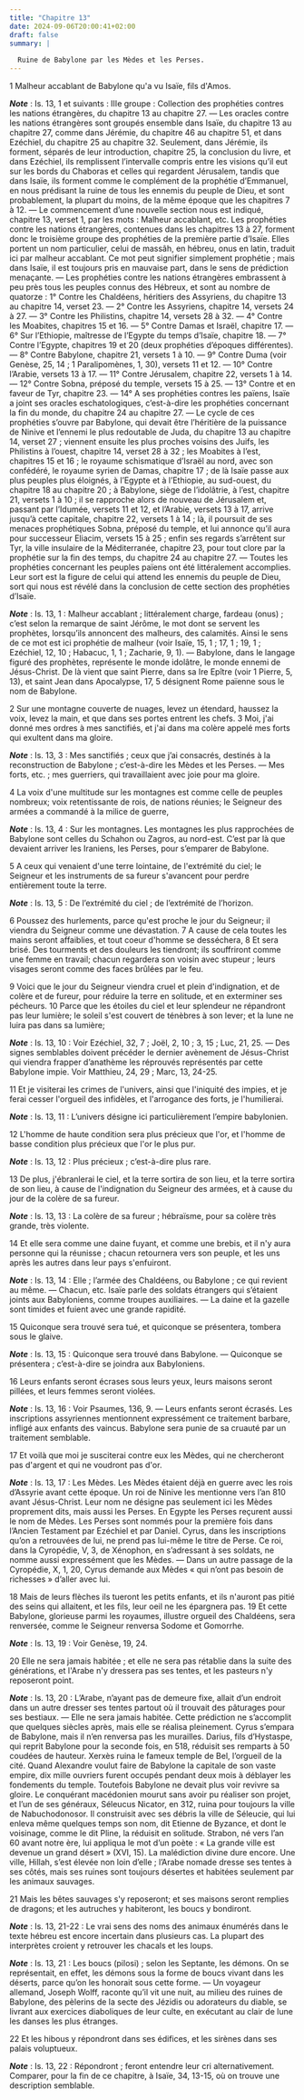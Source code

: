 ```yaml
---
title: "Chapitre 13"
date: 2024-09-06T20:00:41+02:00
draft: false
summary: |
  
  Ruine de Babylone par les Mèdes et les Perses.
---
```



1 Malheur accablant de Babylone qu'a vu Isaïe, fils d'Amos.

***Note*** :  Is. 13, 1 et suivants : IIIe groupe : Collection des prophéties contres les nations étrangères, du chapitre 13 au chapitre 27. ― Les oracles contre les nations étrangères sont groupés ensemble dans Isaïe, du chapitre 13 au chapitre 27, comme dans Jérémie, du chapitre 46 au chapitre 51, et dans Ezéchiel, du chapitre 25 au chapitre 32. Seulement, dans Jérémie, ils forment, séparés de leur introduction, chapitre 25, la conclusion du livre, et dans Ezéchiel, ils remplissent l’intervalle compris entre les visions qu’il eut sur les bords du Chaboras et celles qui regardent Jérusalem, tandis que dans Isaïe, ils forment comme le complément de la prophétie d’Emmanuel, en nous prédisant la ruine de tous les ennemis du peuple de Dieu, et sont probablement, la plupart du moins, de la même époque que les chapitres 7 à 12. ― Le commencement d’une nouvelle section nous est indiqué, chapitre 13, verset 1, par les mots : Malheur accablant, etc. Les prophéties contre les nations étrangères, contenues dans les chapitres 13
à 27, forment donc le troisième groupe des prophéties de la première partie d’Isaïe. Elles portent un nom particulier, celui de massâh, en hébreu, onus en latin, traduit ici par malheur accablant. Ce mot peut signifier simplement prophétie ; mais dans Isaïe, il est toujours pris en mauvaise part, dans le sens de prédiction menaçante. ― Les prophéties contre les nations étrangères embrassent à peu près tous les peuples connus des Hébreux, et sont au nombre de quatorze : 1° Contre les Chaldéens, héritiers des Assyriens, du chapitre 13 au chapitre 14, verset 23. ― 2° Contre les Assyriens, chapitre 14, versets 24 à 27. ― 3° Contre les Philistins, chapitre 14, versets 28 à 32. ― 4° Contre les Moabites, chapitres 15 et 16. ― 5° Contre Damas et Israël, chapitre 17. ― 6° Sur l’Ethiopie, maîtresse de l’Egypte du temps d’Isaïe, chapitre 18. ― 7° Contre l’Egypte, chapitres 19 et 20 (deux prophéties d’époques différentes). ― 8° Contre Babylone, chapitre 21, versets 1 à 10. ― 9° Contre Duma (voir Genèse, 25, 14 ; 1
Paralipomènes, 1, 30), versets 11 et 12. ― 10° Contre l’Arabie, versets 13 à 17. ― 11° Contre Jérusalem, chapitre 22, versets 1 à 14. ― 12° Contre Sobna, préposé du temple, versets 15 à 25. ― 13° Contre et en faveur de Tyr, chapitre 23. ― 14° A ses prophéties contres les païens, Isaïe a joint ses oracles eschatologiques, c’est-à-dire les prophéties concernant la fin du monde, du chapitre 24 au chapitre 27. ― Le cycle de ces prophéties s’ouvre par Babylone, qui devait être l’héritière de la puissance de Ninive et l’ennemi le plus redoutable de Juda, du chapitre 13 au chapitre 14, verset 27 ; viennent ensuite les plus proches voisins des Juifs, les Philistins à l’ouest, chapitre 14, verset 28 à 32 ; les Moabites à l’est, chapitres 15 et 16 ; le royaume schismatique d’Israël au nord, avec son confédéré, le royaume syrien de Damas, chapitre 17 ; de là Isaïe passe aux plus peuples plus éloignés, à l’Egypte et à l’Ethiopie, au sud-ouest, du chapitre 18 au chapitre 20 ; à Babylone, siège de l’idolâtrie, à l’est,
chapitre 21, versets 1 à 10 ; il se rapproche alors de nouveau de Jérusalem et, passant par l’Idumée, versets 11 et 12, et l’Arabie, versets 13 à 17, arrive jusqu’à cette capitale, chapitre 22, versets 1 à 14 ; là, il poursuit de ses menaces prophétiques Sobna, préposé du temple, et lui annonce qu’il aura pour successeur Eliacim, versets 15 à 25 ; enfin ses regards s’arrêtent sur Tyr, la ville insulaire de la Méditerranée, chapitre 23, pour tout clore par la prophétie sur la fin des temps, du chapitre 24 au chapitre 27. ― Toutes les prophéties concernant les peuples païens ont été littéralement accomplies. Leur sort est la figure de celui qui attend les ennemis du peuple de Dieu, sort qui nous est révélé dans la conclusion de cette section des prophéties d’Isaïe.

***Note*** :  Is. 13, 1 : Malheur accablant ; littéralement charge, fardeau (onus) ; c’est selon la remarque de saint Jérôme, le mot dont se servent les prophètes, lorsqu’ils annoncent des malheurs, des calamités. Ainsi le sens de ce mot est ici prophétie de malheur (voir Isaïe, 15, 1 ; 17, 1 ; 19, 1 ; Ezéchiel, 12, 10 ; Habacuc, 1, 1 ; Zacharie, 9, 1). ― Babylone, dans le langage figuré des prophètes, représente le monde idolâtre, le monde ennemi de Jésus-Christ. De là vient que saint Pierre, dans sa Ire Epître (voir 1 Pierre, 5, 13), et saint Jean dans Apocalypse, 17, 5 désignent Rome païenne sous le nom de Babylone.


2 Sur une montagne couverte de nuages, levez un étendard, haussez la voix, levez la main, et que dans ses portes entrent les chefs. 3 Moi, j'ai donné mes ordres à mes sanctifiés, et j'ai dans ma colère appelé mes forts qui exultent dans ma gloire.

***Note*** :  Is. 13, 3 : Mes sanctifiés ; ceux que j’ai consacrés, destinés à la reconstruction de Babylone ; c’est-à-dire les Mèdes et les Perses. ― Mes forts, etc. ; mes guerriers, qui travaillaient avec joie pour ma gloire.

4 La voix d'une multitude sur les montagnes est comme celle de peuples nombreux; voix retentissante de rois, de nations réunies; le Seigneur des armées a commandé à la milice de guerre,

***Note*** :  Is. 13, 4 : Sur les montagnes. Les montagnes les plus rapprochées de Babylone sont celles du Schahon ou Zagros, au nord-est. C’est par là que devaient arriver les Iraniens, les Perses, pour s’emparer de Babylone.

5 A ceux qui venaient d'une terre lointaine, de l'extrémité du ciel; le Seigneur et les instruments de sa fureur s'avancent pour perdre entièrement toute la terre.

***Note*** :  Is. 13, 5 : De l’extrémité du ciel ; de l’extrémité de l’horizon.


6 Poussez des hurlements, parce qu'est proche le jour du Seigneur; il viendra du Seigneur comme une dévastation. 7 A cause de cela toutes les mains seront affaiblies, et tout coeur d'homme se desséchera, 8 Et sera brisé. Des tourments et des douleurs les tiendront; ils souffriront comme une femme en travail; chacun regardera son voisin avec stupeur ; leurs visages seront comme des faces brûlées par le feu.


9 Voici que le jour du Seigneur viendra cruel et plein d'indignation, et de colère et de fureur, pour réduire la terre en solitude, et en exterminer ses pécheurs. 10 Parce que les étoiles du ciel et leur splendeur ne répandront pas leur lumière; le soleil s'est couvert de ténèbres à son lever; et la lune ne luira pas dans sa lumière;

***Note*** :  Is. 13, 10 : Voir Ezéchiel, 32, 7 ; Joël, 2, 10 ; 3, 15 ; Luc, 21, 25. ― Des signes semblables doivent précéder le dernier avènement de Jésus-Christ qui viendra frapper d’anathème les réprouvés représentés par cette Babylone impie. Voir Matthieu, 24, 29 ; Marc, 13, 24-25.


11 Et je visiterai les crimes de l'univers, ainsi que l'iniquité des impies, et je ferai cesser l'orgueil des infidèles, et l'arrogance des forts, je l'humilierai.

***Note*** :  Is. 13, 11 : L’univers désigne ici particulièrement l’empire babylonien.

12 L'homme de haute condition sera plus précieux que l'or, et l'homme de basse condition plus précieux que l'or le plus pur.

***Note*** :  Is. 13, 12 : Plus précieux ; c’est-à-dire plus rare.

13 De plus, j'ébranlerai le ciel, et la terre sortira de son lieu, et la terre sortira de son lieu, à cause de l'indignation du Seigneur des armées, et à cause du jour de la colère de sa fureur.

***Note*** :  Is. 13, 13 : La colère de sa fureur ; hébraïsme, pour sa colère très grande, très violente.

14 Et elle sera comme une daine fuyant, et comme une brebis, et il n'y aura personne qui la réunisse ; chacun retournera vers son peuple, et les uns après les autres dans leur pays s'enfuiront.

***Note*** :  Is. 13, 14 : Elle ; l’armée des Chaldéens, ou Babylone ; ce qui revient au même. ― Chacun, etc. Isaïe parle des soldats étrangers qui s’étaient joints aux Babyloniens, comme troupes auxiliaires. ― La daine et la gazelle sont timides et fuient avec une grande rapidité.

15 Quiconque sera trouvé sera tué, et quiconque se présentera, tombera sous le glaive.

***Note*** :  Is. 13, 15 : Quiconque sera trouvé dans Babylone. ― Quiconque se présentera ; c’est-à-dire se joindra aux Babyloniens.

16 Leurs enfants seront écrases sous leurs yeux, leurs maisons seront pillées, et leurs femmes seront violées.

***Note*** :  Is. 13, 16 : Voir Psaumes, 136, 9. ― Leurs enfants seront écrasés. Les inscriptions assyriennes mentionnent expressément ce traitement barbare, infligé aux enfants des vaincus. Babylone sera punie de sa cruauté par un traitement semblable.


17 Et voilà que moi je susciterai contre eux les Mèdes, qui ne chercheront pas d'argent et qui ne voudront pas d'or.

***Note*** :  Is. 13, 17 : Les Mèdes. Les Mèdes étaient déjà en guerre avec les rois d’Assyrie avant cette époque. Un roi de Ninive les mentionne vers l’an 810 avant Jésus-Christ. Leur nom ne désigne pas seulement ici les Mèdes proprement dits, mais aussi les Perses. En Egypte les Perses reçurent aussi le nom de Mèdes. Les Perses sont nommés pour la première fois dans l’Ancien Testament par Ezéchiel et par Daniel. Cyrus, dans les inscriptions qu’on a retrouvées de lui, ne prend pas lui-même le titre de Perse. Ce roi, dans la Cyropédie, V, 3, de Xénophon, en s’adressant à ses soldats, ne nomme aussi expressément que les Mèdes. ― Dans un autre passage de la Cyropédie, X, 1, 20, Cyrus demande aux Mèdes « qui n’ont pas besoin de richesses » d’aller avec lui.

18 Mais de leurs flèches ils tueront les petits enfants, et ils n'auront pas pitié des seins qui allaitent, et les fils, leur oeil ne les épargnera pas. 19 Et cette Babylone, glorieuse parmi les royaumes, illustre orgueil des Chaldéens, sera renversée, comme le Seigneur renversa Sodome et Gomorrhe.

***Note*** :  Is. 13, 19 : Voir Genèse, 19, 24.

20 Elle ne sera jamais habitée ; et elle ne sera pas rétablie dans la suite des générations, et l'Arabe n'y dressera pas ses tentes, et les pasteurs n'y reposeront point.

***Note*** :  Is. 13, 20 : L’Arabe, n’ayant pas de demeure fixe, allait d’un endroit dans un autre dresser ses tentes partout où il trouvait des pâturages pour ses bestiaux. ― Elle ne sera jamais habitée. Cette prédiction ne s’accomplit que quelques siècles après, mais elle se réalisa pleinement. Cyrus s’empara de Babylone, mais il n’en renversa pas les murailles. Darius, fils d’Hystaspe, qui reprit Babylone pour la seconde fois, en 518, réduisit ses remparts à 50 coudées de hauteur. Xerxès ruina le fameux temple de Bel, l’orgueil de la cité. Quand Alexandre voulut faire de Babylone la capitale de son vaste empire, dix mille ouvriers furent occupés pendant deux mois à déblayer les fondements du temple. Toutefois Babylone ne devait plus voir revivre sa gloire. Le conquérant macédonien mourut sans avoir pu réaliser son projet, et l’un de ses généraux, Séleucus Nicator, en 312, ruina pour toujours la ville de Nabuchodonosor. Il construisit avec ses débris la ville de Séleucie, qui lui enleva même quelques temps son nom,
dit Etienne de Byzance, et dont le voisinage, comme le dit Pline, la réduisit en solitude. Strabon, né vers l’an 60 avant notre ère, lui appliqua le mot d’un poète : « La grande ville est devenue un grand désert » (XVI, 15). La malédiction divine dure encore. Une ville, Hillah, s’est élevée non loin d’elle ; l’Arabe nomade dresse ses tentes à ses côtés, mais ses ruines sont toujours désertes et habitées seulement par les animaux sauvages.

21 Mais les bêtes sauvages s'y reposeront; et ses maisons seront remplies de dragons; et les autruches y habiteront, les boucs y bondiront.

***Note*** :  Is. 13, 21-22 : Le vrai sens des noms des animaux énumérés dans le texte hébreu est encore incertain dans plusieurs cas. La plupart des interprètes croient y retrouver les chacals et les loups.

***Note*** :  Is. 13, 21 : Les boucs (pilosi) ; selon les Septante, les démons. On se représentait, en effet, les démons sous la forme de boucs vivant dans les déserts, parce qu’on les honorait sous cette forme. ― Un voyageur allemand, Joseph Wolff, raconte qu’il vit une nuit, au milieu des ruines de Babylone, des pèlerins de la secte des Jézidis ou adorateurs du diable, se livrant aux exercices diaboliques de leur culte, en exécutant au clair de lune les danses les plus étranges.

22 Et les hibous y répondront dans ses édifices, et les sirènes dans ses palais voluptueux.

***Note*** :  Is. 13, 22 : Répondront ; feront entendre leur cri alternativement. Comparer, pour la fin de ce chapitre, à Isaïe, 34, 13-15, où on trouve une description semblable.

